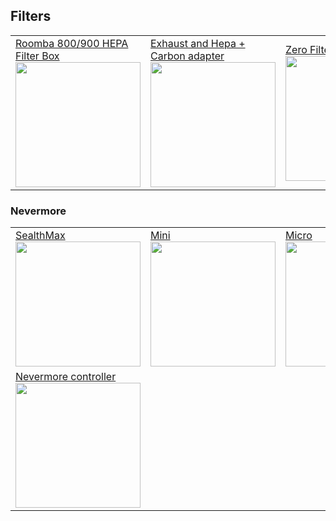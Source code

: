 ## Filters

<table>
  <tr>
    <td><a href="https://www.printables.com/fr/model/551032-voron-24-roomba-800900-hepa-filter-box">Roomba 800/900 HEPA Filter Box</br>
      <img src="https://media.printables.com/media/prints/551032/images/4425915_77a45bcf-4edc-47f9-9f50-3d6053968ec3/thumbs/inside/1280x960/jpg/1.webp" style="width:200px;"/></a></br></td>
    <td><a href="https://www.printables.com/fr/model/582998-voron-24-exhaust-and-hepa-carbon-adapter">Exhaust and Hepa + Carbon adapter</br>
      <img src="https://media.printables.com/media/prints/582998/images/4652693_93fd0459-5c0c-452e-a34b-05567273f489/thumbs/inside/1280x960/jpg/20230914_203520.webp" style="width:200px;"/></a></br></td>
  <td><a href="https://github.com/zruncho3d/zerofilter">Zero Filter</br>
      <img src="https://github.com/zruncho3d/zerofilter/raw/main/Images/iso_black_4.png" style="width:200px;"/></a></br></td>
  <td><a href="https://github.com/nateb16/VoronUsers/tree/master/printer_mods/nateb16/THE_FILTER">The filter</br>
      <img src="https://user-images.githubusercontent.com/40711977/206066938-03294883-fed9-427a-a087-1ac197e6321f.PNG" style="width:200px;"/></a></br></td>
  </tr>
</table>

### Nevermore
<table>
  <tr>
    <td><a href="https://github.com/nevermore3d/StealthMax">SealthMax</br>
      <img src="https://github.com/nevermore3d/StealthMax/raw/main/assets/renders/sm_300.png" style="width:200px;"/></a></br></td>
    <td><a href="https://github.com/nevermore3d/Nevermore_Mini">Mini</br>
      <img src="https://github.com/nevermore3d/Nevermore_Mini/raw/master/Nevermore_Mini_Electronics_Beta.png" style="width:200px;"/></a></br></td>
    <td><a href="https://github.com/nevermore3d/Nevermore_Micro">Micro</br>
      <img src="https://github.com/nevermore3d/Nevermore_Micro/raw/master/images/nevermore-micro-duo.jpg" style="width:200px;"/></a></br></td>
  </tr>
  <tr>
    <td><a href="https://github.com/SanaaHamel/nevermore-controller">Nevermore controller</br>
      <img src="https://github.com/SanaaHamel/nevermore-controller/raw/main/doc/README-display-UIs.png" style="width:200px;"/></a></br></td>
  </tr>
</table>
